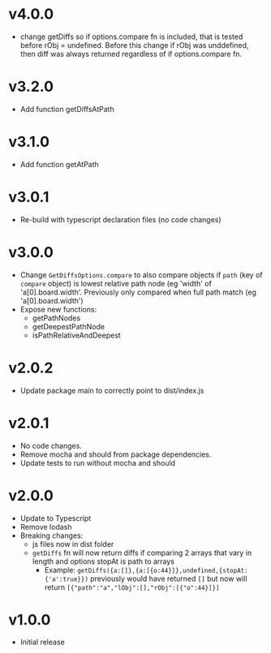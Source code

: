 # v4.0.0
- change getDiffs so if options.compare fn is included, that is tested before rObj = undefined.  Before this change if rObj was unddefined, then diff was always returned regardless of if options.compare fn. 

# v3.2.0
- Add function getDiffsAtPath

# v3.1.0
- Add function getAtPath

# v3.0.1
- Re-build with typescript declaration files (no code changes)

# v3.0.0
- Change `GetDiffsOptions.compare` to also compare objects if `path` (key of `compare` object) is lowest relative path node (eg 'width' of 'a[0].board.width'.  Previously only compared when full path match (eg 'a[0].board.width')
- Expose new functions: 
  - getPathNodes
  - getDeepestPathNode
  - isPathRelativeAndDeepest

# v2.0.2
- Update package main to correctly point to dist/index.js

# v2.0.1
- No code changes.
- Remove mocha and should from package dependencies.
- Update tests to run without mocha and should

# v2.0.0
- Update to Typescript
- Remove lodash
- Breaking changes:
  - js files now in dist folder
  - `getDiffs` fn will now return diffs if comparing 2 arrays that vary in length and options stopAt is path to arrays
    - Example: `getDiffs({a:[]},{a:[{o:44}]},undefined,{stopAt:{'a':true}})` previously would have returned `[]` but now will return `[{"path":"a","lObj":[],"rObj":[{"o":44}]}]`

# v1.0.0 
- Initial release


